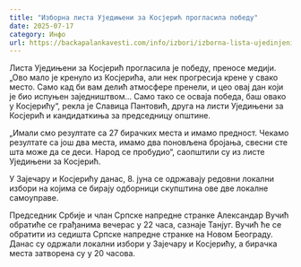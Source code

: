 ```yaml
---
title: "Изборна листа Уједињени за Косјерић прогласила победу"
date: 2025-07-17
category: Инфо
url: https://backapalankavesti.com/info/izbori/izborna-lista-ujedinjeni-za-kosjeric-proglasila-pobedu/
---
```


Листа Уједињени за Косјерић прогласила је победу, преносе медији. „Ово мало је кренуло из Косјерића, али нек прогресија крене у свако место. Само кад би вам делић атмосфере пренели, и цео овај дан који је био испуњен заједништвом… Само тако се осваја победа, баш овако у Косјерићу“, рекла је Славица Пантовић, друга на листи Уједињени за Косјерић и кандидаткиња за председницу општине.

„Имали смо резултате са 27 бирачких места и имамо предност. Чекамо резултате са још два места, имамо два поновљена бројања, свесни сте шта може да се деси. Народ се пробудио“, саопштили су из листе Уједињени за Косјерић.

У Зајечару и Косјерићу данас, 8. јуна се одржавају редовни локални избори на којима се бирају одборници скупштина ове две локалне самоуправе.

Председник Србије и члан Српске напредне странке Александар Вучић обратиће се грађанима вечерас у 22 часа, сазнаје Танјуг. Вучић ће се обратити из седишта Српске напредне странке на Новом Београду. Данас су одржали локални избори у Зајечару и Косјерићу, а бирачка места затворена су у 20 часова.
